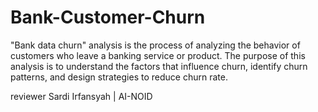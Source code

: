 # Bank-Customer-Churn
"Bank data churn" analysis is the process of analyzing the behavior of customers who leave a banking service or product. The purpose of this analysis is to understand the factors that influence churn, identify churn patterns, and design strategies to reduce churn rate.

reviewer Sardi Irfansyah | AI-NOID
